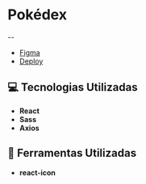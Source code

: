 # Pokédex
--

- [Figma](https://www.figma.com/design/8eDMO7xt6Y60DUPHkVFURs/Projetos?node-id=55-3&t=EU4WdQtg4UEsr3d6-1)
- [Deploy]()

## 💻 Tecnologias Utilizadas

* **React**
* **Sass**
* **Axios**

## 🔧 Ferramentas Utilizadas

* **react-icon**